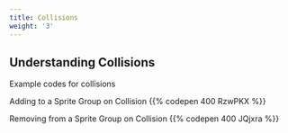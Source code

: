 ```yaml
---
title: Collisions
weight: '3'
---
```

## Understanding Collisions

Example codes for collisions

Adding to a Sprite Group on Collision
{{% codepen 400 RzwPKX %}}

Removing from a Sprite Group on Collision
{{% codepen 400 JQjxra %}}
